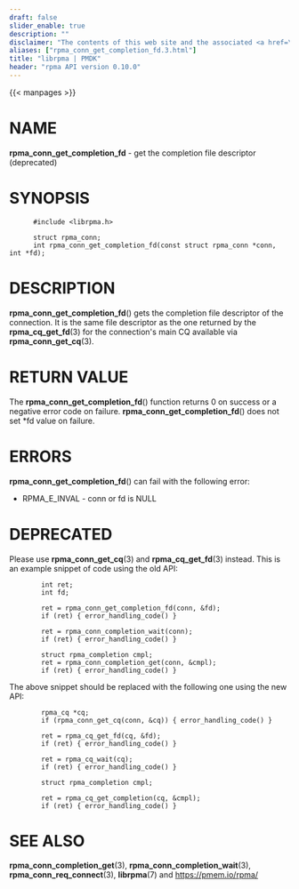 ```yaml
---
draft: false
slider_enable: true
description: ""
disclaimer: "The contents of this web site and the associated <a href=\"https://github.com/pmem\">GitHub repositories</a> are BSD-licensed open source."
aliases: ["rpma_conn_get_completion_fd.3.html"]
title: "librpma | PMDK"
header: "rpma API version 0.10.0"
---
```

{{< manpages >}}

[comment]: <> (SPDX-License-Identifier: BSD-3-Clause)
[comment]: <> (Copyright 2020, Intel Corporation)

NAME
====

**rpma\_conn\_get\_completion\_fd** - get the completion file descriptor
(deprecated)

SYNOPSIS
========

          #include <librpma.h>

          struct rpma_conn;
          int rpma_conn_get_completion_fd(const struct rpma_conn *conn, int *fd);

DESCRIPTION
===========

**rpma\_conn\_get\_completion\_fd**() gets the completion file
descriptor of the connection. It is the same file descriptor as the one
returned by the **rpma\_cq\_get\_fd**(3) for the connection\'s main CQ
available via **rpma\_conn\_get\_cq**(3).

RETURN VALUE
============

The **rpma\_conn\_get\_completion\_fd**() function returns 0 on success
or a negative error code on failure.
**rpma\_conn\_get\_completion\_fd**() does not set \*fd value on
failure.

ERRORS
======

**rpma\_conn\_get\_completion\_fd**() can fail with the following error:

-   RPMA\_E\_INVAL - conn or fd is NULL

DEPRECATED
==========

Please use **rpma\_conn\_get\_cq**(3) and **rpma\_cq\_get\_fd**(3)
instead. This is an example snippet of code using the old API:

            int ret;
            int fd;

            ret = rpma_conn_get_completion_fd(conn, &fd);
            if (ret) { error_handling_code() }

            ret = rpma_conn_completion_wait(conn);
            if (ret) { error_handling_code() }

            struct rpma_completion cmpl;
            ret = rpma_conn_completion_get(conn, &cmpl);
            if (ret) { error_handling_code() }

The above snippet should be replaced with the following one using the
new API:

            rpma_cq *cq;
            if (rpma_conn_get_cq(conn, &cq)) { error_handling_code() }

            ret = rpma_cq_get_fd(cq, &fd);
            if (ret) { error_handling_code() }

            ret = rpma_cq_wait(cq);
            if (ret) { error_handling_code() }

            struct rpma_completion cmpl;

            ret = rpma_cq_get_completion(cq, &cmpl);
            if (ret) { error_handling_code() }

SEE ALSO
========

**rpma\_conn\_completion\_get**(3), **rpma\_conn\_completion\_wait**(3),
**rpma\_conn\_req\_connect**(3), **librpma**(7) and
https://pmem.io/rpma/
